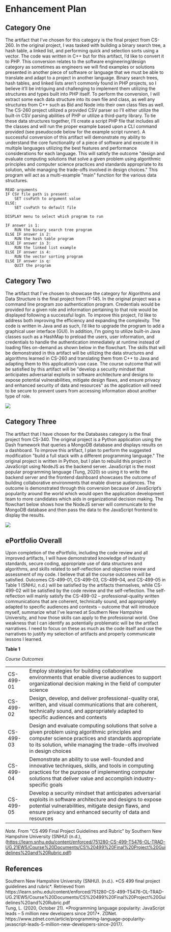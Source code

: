 # Enhancement Plan

## Category One

The artifact that I’ve chosen for this category is the final project from CS-260. In the original project, I was tasked with building a binary search tree, a hash table, a linked list, and performing quick and selection sorts using a vector. The code was written in C++ but for this artifact, I’d like to convert it to PHP. This conversion relates to the software engineering/design category as sometimes as engineers we will find examples or solutions presented in another piece of software or language that we must be able to translate and adapt to a project in another language. Binary search trees, hash tables, and linked lists aren’t commonly found in PHP projects, so I believe it’ll be intriguing and challenging to implement them utilizing the structures and types built into PHP itself. To perform the conversion, I will extract some each data structure into its own file and class, as well any structures from C++ such as Bid and Node into their own class files as well. The CS-260 project utilized a provided CSV parser so I’ll either utilize the built-in CSV parsing abilities of PHP or utilize a third-party library. To tie these data structures together, I’ll create a script PHP file that includes all the classes and will run the proper example based upon a CLI command provided (see pseudocode below for the example script runner). A successful conversion of this artifact will demonstrate my ability to understand the core functionality of a piece of software and execute it in multiple languages utilizing the best features and performance considerations for each language. This will satisfy the outcome "design and evaluate computing solutions that solve a given problem using algorithmic principles and computer science practices and standards appropriate to its solution, while managing the trade-offs involved in design choices."
This program will act as a multi-example "main" function for the various data structures.

```
READ arguments
IF CSV file path is present:
	SET csvPath to argument value
ELSE:
	SET csvPath to default file

DISPLAY menu to select which program to run

IF answer is 1:
	RUN the binary search tree program
ELSE IF answer is 2:
	RUN the hash table program
ELSE IF answer is 3:
	RUN the linked list example
ELSE IF answer is 4:
	RUN the vector sorting program
ELSE IF answer is q:
	QUIT the program
```

## Category Two

The artifact that I’ve chosen to showcase the category for Algorithms and Data Structure is the final project from IT-145. In the original project was a command line program zoo authentication program. Credentials would be provided for a given role and information pertaining to that role would be displayed following a successful login. To improve this project, I’d like to address both improving the efficiency and expanding the complexity. The code is written in Java and as such, I’d like to upgrade the program to add a graphical user interface (GUI). In addition, I’m going to utilize built-in Java classes such as a HashMap to preload the users, user information, and credentials to handle the authentication immediately at runtime instead of loading files on-demand as shown below in the flowchart. The skills that will be demonstrated in this artifact will be utilizing the data structures and algorithms learned in CS-260 and translating them from C++ to Java and adapting them to this application’s use case. The course outcome that will be satisfied by this artifact will be "develop a security mindset that anticipates adversarial exploits in software architecture and designs to expose potential vulnerabilities, mitigate design flaws, and ensure privacy and enhanced security of data and resources" as the application will need to be secure to prevent users from accessing information about another type of role.

![](/images/it-145-app.png)

## Category Three

The artifact that I have chosen for the Databases category is the final project from CS-340. The original project is a Python application using the Dash framework that queries a MongoDB database and displays results on a dashboard. To improve this artifact, I plan to perform the suggested modification "build a full stack with a different programming language." The original project is written in Python, but I plan to rebuild this project in JavaScript using NodeJS as the backend server. JavaScript is the most popular programming language (Tung, 2020) so using it to write the backend server and the frontend dashboard showcases the outcome of building collaborative environments that enable diverse audiences. The outcome is demonstrated through this conversion because of JavaScript’s popularity around the world which would open the application development team to more candidates which aids in organizational decision making. The flowchart below shows how the NodeJS server will communicate to the MongoDB database and then pass the data to the JavaScript frontend to display the results.

![](/images/cs-340-app.png)

## ePortfolio Overall

Upon completion of the ePortfolio, including the code review and all improved artifacts, I will have demonstrated knowledge of industry standards, secure coding, appropriate use of data structures and algorithms, and skills related to self-reflection and objective review and assessment of my code. I believe that all the course outcomes will be satisfied. Outcomes CS-499-01, CS-499-03, CS-499-04, and CS-499-05 in Table 1 (SNHU, n.d.) will be satisfied by the artifacts themselves, while CS-499-02 will be satisfied by the code review and the self-reflection. The self-reflection will mainly satisfy the CS-499-02 – professional-quality written communications that are coherent, technically sound, and appropriately adapted to specific audiences and contexts – outcome that will introduce myself, summarize what I’ve learned at Southern New Hampshire University, and how those skills can apply to the professional world. One weakness that I can identify as potentially problematic will be the artifact narratives. I need to focus on these as much as the code itself and use the narratives to justify my selection of artifacts and properly communicate lessons I learned.

**Table 1**

_Course Outcomes_

|           |                                                                                                                                                                                                                                    |
| --------- | ---------------------------------------------------------------------------------------------------------------------------------------------------------------------------------------------------------------------------------- |
| CS-499-01 | Employ strategies for building collaborative environments that enable diverse audiences to support organizational decision making in the field of computer science                                                                 |
| CS-499-02 | Design, develop, and deliver professional-quality oral, written, and visual communications that are coherent, technically sound, and appropriately adapted to specific audiences and contexts                                      |
| CS-499-03 | Design and evaluate computing solutions that solve a given problem using algorithmic principles and computer science practices and standards appropriate to its solution, while managing the trade-offs involved in design choices |
| CS-499-04 | Demonstrate an ability to use well-founded and innovative techniques, skills, and tools in computing practices for the purpose of implementing computer solutions that deliver value and accomplish industry-specific goals        |
| CS-499-05 | Develop a security mindset that anticipates adversarial exploits in software architecture and designs to expose potential vulnerabilities, mitigate design flaws, and ensure privacy and enhanced security of data and resources   |

_Note_. From "CS 499 Final Project Guidelines and Rubric” by Southern New Hampshire University (SNHU) (n.d.), (https://learn.snhu.edu/content/enforced/751280-CS-499-T5476-OL-TRAD-UG.21EW5/Course%20Documents/CS%20499%20Final%20Project%20Guidelines%20and%20Rubric.pdf)

## References

<div class="reference">
Southern New Hampshire University (SNHU). (n.d.). *CS 499 final project guidelines and rubric*. Retrieved from https://learn.snhu.edu/content/enforced/751280-CS-499-T5476-OL-TRAD-UG.21EW5/Course%20Documents/CS%20499%20Final%20Project%20Guidelines%20and%20Rubric.pdf
</div>
<div class="reference">
Tung, L. (2020, October 21). *Programming language popularity: JavaScript leads – 5 million new developers since 2017*. ZDNet. https://www.zdnet.com/article/programming-language-popularity-javascript-leads-5-million-new-developers-since-2017/.
</div>
